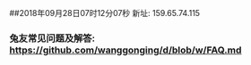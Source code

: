##2018年09月28日07时12分07秒 新址: 159.65.74.115
### 兔友常见问题及解答: https://github.com/wanggonging/d/blob/w/FAQ.md
